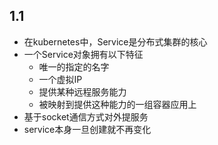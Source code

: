 ## 1.1
* 在kubernetes中，Service是分布式集群的核心
* 一个Service对象拥有以下特征
    * 唯一的指定的名字
    * 一个虚拟IP
    * 提供某种远程服务能力
    * 被映射到提供这种能力的一组容器应用上
* 基于socket通信方式对外提服务
* service本身一旦创建就不再变化